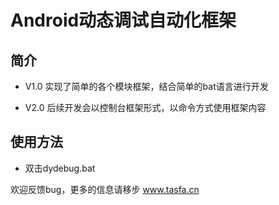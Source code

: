
# Android动态调试自动化框架

## 简介
* V1.0 实现了简单的各个模块框架，结合简单的bat语言进行开发</br>

* V2.0 后续开发会以控制台框架形式，以命令方式使用框架内容</br>

## 使用方法

* 双击dydebug.bat


欢迎反馈bug，更多的信息请移步  www.tasfa.cn
